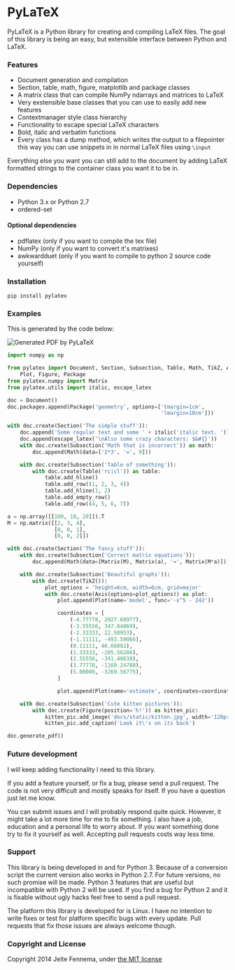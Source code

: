 PyLaTeX
=======

PyLaTeX is a Python library for creating and compiling LaTeX files. The goal of
this library is being an easy, but extensible interface between Python and
LaTeX.


### Features

- Document generation and compilation
- Section, table, math, figure, matplotlib and package classes
- A matrix class that can compile NumPy ndarrays and matrices to LaTeX
- Very exstensible base classes that you can use to easily add new features
- Contextmanager style class hierarchy
- Functionality to escape special LaTeX characters
- Bold, italic and verbatim functions
- Every class has a dump method, which writes the output to a filepointer this
    way you can use snippets in in normal LaTeX files using `\input`

Everything else you want you can still add to the document by adding LaTeX
formatted strings to the container class you want it to be in.


### Dependencies

- Python 3.x or Python 2.7
- ordered-set

#### Optional dependencies

- pdflatex (only if you want to compile the tex file)
- NumPy (only if you want to convert it's matrixes)
- awkwardduet (only if you want to compile to python 2 source code yourself)


### Installation
`pip install pylatex`


### Examples

This is generated by the code below:

![Generated PDF by PyLaTeX](https://raw.github.com/JelteF/PyLaTeX/master/docs/static/screenshot.png)


```python
import numpy as np

from pylatex import Document, Section, Subsection, Table, Math, TikZ, Axis, \
    Plot, Figure, Package
from pylatex.numpy import Matrix
from pylatex.utils import italic, escape_latex

doc = Document()
doc.packages.append(Package('geometry', options=['tmargin=1cm',
                                                 'lmargin=10cm']))

with doc.create(Section('The simple stuff')):
    doc.append('Some regular text and some ' + italic('italic text. '))
    doc.append(escape_latex('\nAlso some crazy characters: $&#{}'))
    with doc.create(Subsection('Math that is incorrect')) as math:
        doc.append(Math(data=['2*3', '=', 9]))

    with doc.create(Subsection('Table of something')):
        with doc.create(Table('rc|cl')) as table:
            table.add_hline()
            table.add_row((1, 2, 3, 4))
            table.add_hline(1, 2)
            table.add_empty_row()
            table.add_row((4, 5, 6, 7))

a = np.array([[100, 10, 20]]).T
M = np.matrix([[2, 3, 4],
               [0, 0, 1],
               [0, 0, 2]])

with doc.create(Section('The fancy stuff')):
    with doc.create(Subsection('Correct matrix equations')):
        doc.append(Math(data=[Matrix(M), Matrix(a), '=', Matrix(M*a)]))

    with doc.create(Subsection('Beautiful graphs')):
        with doc.create(TikZ()):
            plot_options = 'height=6cm, width=6cm, grid=major'
            with doc.create(Axis(options=plot_options)) as plot:
                plot.append(Plot(name='model', func='-x^5 - 242'))

                coordinates = [
                    (-4.77778, 2027.60977),
                    (-3.55556, 347.84069),
                    (-2.33333, 22.58953),
                    (-1.11111, -493.50066),
                    (0.11111, 46.66082),
                    (1.33333, -205.56286),
                    (2.55556, -341.40638),
                    (3.77778, -1169.24780),
                    (5.00000, -3269.56775),
                ]

                plot.append(Plot(name='estimate', coordinates=coordinates))

    with doc.create(Subsection('Cute kitten pictures')):
        with doc.create(Figure(position='h!')) as kitten_pic:
            kitten_pic.add_image('docs/static/kitten.jpg', width='120px')
            kitten_pic.add_caption('Look it\'s on its back')

doc.generate_pdf()
```


### Future development

I will keep adding functionality I need to this library.

If you add a feature yourself, or fix a bug, please send a pull request. The
code is not very difficult and mostly speaks for itself. If you have a question
just let me know.

You can submit issues and I will probably respond quite quick. However, it might
take a lot more time for me to fix something. I also have a job, education and a
personal life to worry about. If you want something done try to fix it yourself
as well. Accepting pull requests costs way less time.

### Support

This library is being developed in and for Python 3. Because of a conversion
script the current version also works in Python 2.7. For future versions, no
such promise will be made. Python 3 features that are useful but incompatible
with Python 2 will be used. If you find a bug for Python 2 and it is fixable
without ugly hacks feel free to send a pull request.

The platform this library is developed for is Linux. I have no intention to
write fixes or test for platform specific bugs with every update. Pull requests
that fix those issues are always welcome though.


### Copyright and License

Copyright 2014 Jelte Fennema, under [the MIT
license](https://github.com/JelteF/PyLaTeX/blob/master/LICENSE)

